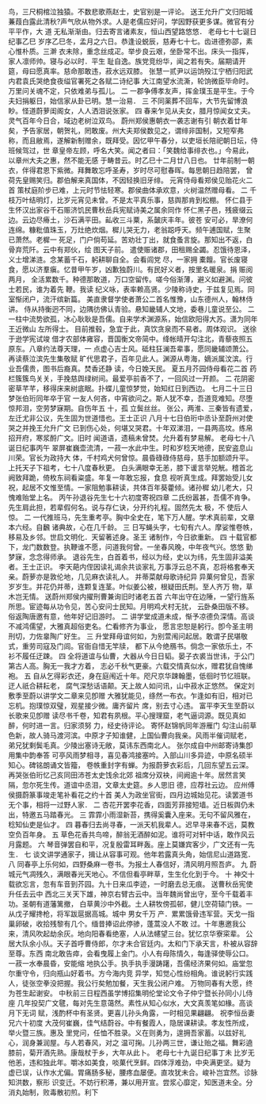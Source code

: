 <!-- { "loadSidebar": true } -->
鸟，三尺桐棺泣独猿。不数悲歌燕赵士，史官别是一评论。
送王允升广文归阳城
蒹葭白露此清秋?声气欣从物外求。人是老儒应好问，学因野获更多谋。微官有分平平作，大
道
无私渐渐由。归去寄言诸素友，恒山西望路悠悠．
老母七十七诞日纪事乙巳
岁序乙巳冬，孟月之六日。恭逢设蜕辰，慈寿七十七。齿进德弥邵，素心惟朴质。三澣
衣未除，重念丝成疋。举步良云艰，坐卧常不出。床头一指挥，家人凛师帅。寝与必以时．平生
耻自逸。族党竞纷华，闻之若有失。届期请开筵，母曰愿真率。慈命那敢违，菽水远双膝。
张慧一贰尹以运饷殁江宁栖归阳武内君袁氏哭绝食夜缢官署死之各赋二诗纪事
大江南望水流澌，轮饷微臣毕命时。万里问关魂不定，只依难弟与孤儿。
二
一郡争傅孝友声，挥金璞玉是平生。于今夫妇捐躯日，始信家从卦已明。慧一治易．
三
不同薬葬不回车，大节先留博浪眇。怪道蔚萝闺阁女，人人洒泪说张家。
四
春来乍见从夫女，腊月惊闻女丈夫。灵气百年今日合，域边老树泣双鸟。
蔚州郑侯惠朝衣一袭志谢有引
朝衣着廿年矣，予告家居，朝贺礼，罔敢废。州大夫郑侯数见之，谓绯非国制，又短窄弗
称，而且敝焉，遂解新制赠余，既拜受。因忆甲午春分，以吏垣长陪祀朝日坛，侍班候驾过，世
章皇帝左顾，呼名大笑。闻之者曰：「笑魏给事绯衣也。」今易此，以章州大夫之惠，然不能无感
于畴昔云。时乙巳十二月廿八日也。
廿年前制一朝衣，伴得君恩下紫微。拜舞敢忘呼圣寿，岁时尽可慰春晖。每思朝日趋陪罢，
曾荷先皇赐笑归。郡伯解来真国体，不因轻换旧牙绯。
元宵侍母看郑侯见贻花火二首
策杖庭阶步已难，上元时节怯轻寒。郡侯曲体承欢意，火树温然赠母看。
二
千枝万叶结明灯，比岁元宵见未曾。不是太平真乐事，慈舆那肯到松棚。
怀仁县于生怀汉出家谷千石赈济饥民曹秋岳兵宪赋诗美之属余同作
怀仁黑子邑，残疲缀云边。云边尽瘠土，沙石满平田。畆收三斗粟，系皼庆丰年。彼苍
安可必，旱潦何连绵。糠粃值珠玉，万灶绝炊烟。穉儿哭无力，老翁跽呼天。频午逋国赋，生聚
已萧然。老樨一
死足，门户倘苟延。苦劝壮丁出，就食蚤言旋。那知出不返，白骨弃荒阡。云中有郑伙，绘
图天子前。
遣使赈诸郡，田租赐全蠲。忍饿待恩泽，义士增涕涟。念某蓄千石，躬耕聊自全。会看闾党
尽，一家拥
橐饘。官长废寝食，愿以济羣瘨。忆昔甲午岁，凶歉独蔚川。有民好义者，按里名暖泉。捐
赈阅两月，
全活累数千。种德那敢道，万口空留传。嗟今俗渐薄，避义如避渊。问彼士若民，谁为着先
鞭。我读
纪义咏，表率赖高贤。少陵称诗史，于兹复见焉。同室惭闭户，流汗缤新篇。
美直隶督学使者萧公二首名惟豫，山东德州人，翰林侍讲。
侍从持衡迥不同，边隅彷佛认青验。悬知畿辅人文地，委巷儿童说至公。
二
一柱中流势欲孤，冰心耿耿是吾儒。自来学术渊源系，始信欧阳得大苏。潇为同年王近微山
左所得士。
目前推毂，急宜于此，真饮贪泉而不易者。周体观识。
送徐于逊学宪试竣
借才农部体雍容，晋国衡文帝简中。绛帐晴开勾注北，青藜夜照五原东。八章约法尊天理，一
点虚心吉士风。砥柱狂澜吾辈事，愿同畿辅颂萧公。
再读蔡泣滨先生集敬赋
旷代思君子，百年见此人。渊源从粤海，嫡派属汶滨。行业吾儒贵，图书后裔真。焚香还静
读，今日娩天民。
夏五月芥园侍母看花二首
药栏簇簇鸟关关，手挽慈舆绿树间。最爱亭前香不了，一回风过一开颜。
二
花阴密密草芊芊，移得床来树底眠。扑蝶儿童惊梦觉，始知红日到西边。
七月二十三日梦张伯珩同年卒于官
一友人何吝，中宵欲问之。斯人犹不幸，吾道竞难知。尽堕惊邦泪，空劳梦寐期。自伤年五
十，孤
立鬓丝丝。
张公，两淮、三秦皆有遗爱，左迁尤非公议，先生固为世道惜也。王士正识
八月十七日伯珩中丞讣至蔚州对使哭之并挽王允升广文
已到伤心处，何堪又哭君。十年双涕泪，一县两高坟。练帛招开府，寒浆酹广文。旧时
闻道语，遗稿未曾焚。允升着有梦易解。
老母七十八诞日纪事丙午
翠屏崔巍壶流清，一菽一水此中生。时和岁稔天地德，民安盗息山川荣。官长为政持大
体，千村鸡犬何曾惊。晨昏碌碌侍慈母，慈手加额颂升平。上托天子下祖考，七十八度春秋更。
白头满眼幸无恙，膝下谖言举兕觥。稽首北阙致拜跪，倚枚东祠看粢盛。年复一年敢忘报，食息
视听真生成。拜罢始受儿女祝，起居不文惟至情。一家阻勉事耕读，共体百年葵藿倾。诸孙穉
幼儿老大，只愧难贻堂上名。
丙午孙退谷先生七十六初度寄祝四章
二氏纷嚣甚，吾儒不肯争。先生肩此担，若辈假何名。说与存仁诀，分开约礼程。固然先太
极，不
使后人惊。
二
一代推班马，先生重考亭。胸中全史在，笔下万人醒。学术真前辈，文章本六经。自飜
诸典故，心在几千龄。
三
日写蝇头字，七旬有六人。摩娑惟卷帙，移易及乡邻。世启文明化．天留著述身。圣王
诸制作，今日欲重新。
四
十载官都下，龙门数数登。执鞭谁不愿，问道我何曾。一坐春风晚，中年夜气兴。悠悠
勤梦寐，念念得师承。
退谷先生，白首着书，经以为经，史以为纬，先生固非溢美者。王士正识。
李天葩内侄因读礼谒余共谈家礼
万事浮云总不真，忍将格套奉天亲。蔚萝亦是敦伦地，几见麻衣读礼人。
并蒂菜献母歌诗纪异
异菓何曾见，吾家岁岁生。并花仍并蒂，连颗复连茎。叶似姜公被，根疑田氏荆。至人齐万
物，草
木岂无情。
送蔚州郑侯内擢刑曹兼询旧时诸老五首
六年出守在边陲，一望行旌系所思。宦迹每从功令见，苦心安问士民知。月明鸡犬村无扰，
云卧桑田版不移。俗返陶唐邀有意，他年好记旧游时。
二
讲学堂成道未成，惭予凉德负深情。高谈不减鸿儒望，大雅真超俗吏名。伫看修齐为事业，
愿言忠恕是躬行。卽今圣主明刑切，力佐辠陶广好生。
三
升堂拜母谊何如，为别萱闱问起居。敢谓子民堪敬式，重劳司寇及门闾。官衙自惜无竿牍，
都下从今绝鴈书。倘念一家依乐土，不衫不履任迂踈。
四
全将道谊与仙曹，大器从今日日韬。晏子衣裘当世讳，于公门第古人高。胸无一我才方着，
志必千秋气更豪。六载交情真似水，赠君犹自愧绨袍。
五
自从乞得彩衣还，身在庭闱近十年。咫尺京华踈翰墨，低徊时节忆班联。迂人祇合耕耘老，
腐气深愁话语颠。天上故人如问讯，山中菽水正悠然。
保定刘敷季至蔚以讲学文二章来见卽赠
大雅犹能见，绦然一布衣。乍逢如有旧，相对已忘机。抱璞惊双璧，观星接少微。庸齐留片
席，别去寸心违。
富平李天生至蔚以长歌来见卽赠
读尽书千卷，知君有夙根。平心搜理窟，老气逼词源。既见真如醉，何时进一言。归家须努
力，经史待评论。
寄怀赵锦帆同年游雁门
勾注山前草色新，故人骑马渡河滨。中原才子知谁健，上国仙曹向我亲。风雨半催词赋老，
弟兄犹剩鬓毛真。少陵出塞诗无敞，莫讳东西南北人。
张尔成自中州邮寄诗集卽用集中韵奉答
可亭风雨梦相寻，喜见春鸿接塞吟。入部山川多异迹，中原名硕半知心。碑铭朗诵文皆籀，
卷帙重封字有蝉。为报蔚萝衣彩后，几回东望五云深。
再哭张伯珩忆己亥同田沛苍太史饯余北郊
祖席分双袂，间阙逾十年。居然言笑隔，忽尔死生传。道谊中丞泪，文章太史筵。乡人思旧
德，应荐社云边。
应州傅侯摄蔚篆事竣走笔补看花之约十首
美人为政坐官街，四月边城始见花。读罢道书无个事，相将一过野人家．
二
杏花开罢李花香，四面芳菲接短墙。近日板舆仍未出，特邀五马踏春光。
三
霏霏小雨湿新苔，携得奚囊入座来。无句不留风雅在，稔知仙吏是仙才。
四
暮春归去尚寻春，一派天机我辈人。迟早寻来春不远，莫教空负百年身。
五
草色花香共鸟啼，醉翁无酒醉如泥。谁将可对轩中话，敢作风云月露题。
六
琴音弹罢自和平，况复殷雷耳畔轰。座上莫嫌宾客少，广文还有一先生．
七
谈文讲学通家子，揖让从容事可观。他年若露真头角，始信尼山道路宽．
八
同春亭上乐何如，四野桑麻一卷书。为报土人春信好，清风明月照吾庐。
九
蔚城元气凋残久，满眼春光天地心。不信但看亭畔草，生生化化到于今。
十
神交十载欲忘言，忽有车音到芥园。九十日来瓜李迹，一时磨去总无痕。
送曹秋岳宪使升任去云中
西北三关天下雄，神京右臂古云中。当年魏尚曾出守，至今千载着丰功。圣朝有道藩篱撤，
白草黄沙中外截。土人耕牧傍孤邨，健儿空荷辕门铁。一从戊子耀搀枪，将军跋扈据高城。城中
男女千万
产．累累饿骨违军营。天戈一指巢卵破，收拾残黎有几个。缅昔捧诏此停骖，蓬蒿没人不敢
过。十年惠邀我公来，清风吹起劫余灰。地向阳春看绝塞，人从法幰望三台。犹忆京华寮寀辈。
公居大队余小队。天子首呼曹侍郎，尔才未合官廷内。太和门下承天言，朴被从容辞至尊。东西
南北敢告瘁，会看曳履上金门。小人有母陈情久，每逢驿使辱公口。一菽一水奉晨昏，安能缩
地执公手。执手执手漫踌躇，吾儒经济果何如。庙堂忽尔重守令，归向瓶山好着书。方今海内竞
异学，知觉心性纷相角。谁说躬行实践人，徒张空拳没把握。我公行矣勉加餐，天生我公闭户难。
万物同春有大愿，终为苍生起谢安。
中秋前三日程西虽学博招集明伦堂论文令子仲宁暨长孙同小儿侍座
几年投契广文毽，每对先生意蔼然。素性从知心似水，大文真羡笔如椽。高谈月下无词
赋，浅酌杯中有圣贤。更喜儿孙头角露，一时相见果翩翩。
祝李恒岳妻兄六十初度
大茂何崔巍，佳气结蔚谷。中有餐霞人，隐居课耕读。孝友性所成，举火暨三族。惠及
里党问，任恤不胜录。义在则勇为，遑拥吾家蓄。以兹好礼心，润身兼润屋。与人若春风，对之
温可掬。儿孙两三世，谦让贻之福。舞彩遶膝前，菊开酒先熟。康哉杖于乡，大年从此卜。
老母七十九诞日纪事丁未
比岁无他恙，违和独此年。嚼冰如美食，啖菓代烹鲜。四体浮难劲，中央满更坚。疑为
虚已误，认作水尤偏。胃痛肠多秘，腰疼血屡便。直攻犹未合。峻补岂宜然。诊脉知洪数，察形
识变迁。不妨行积滞，兼以用开宣。尝浆心靡定，知医道未全。分消丸始制，败毒散初煎。利下
